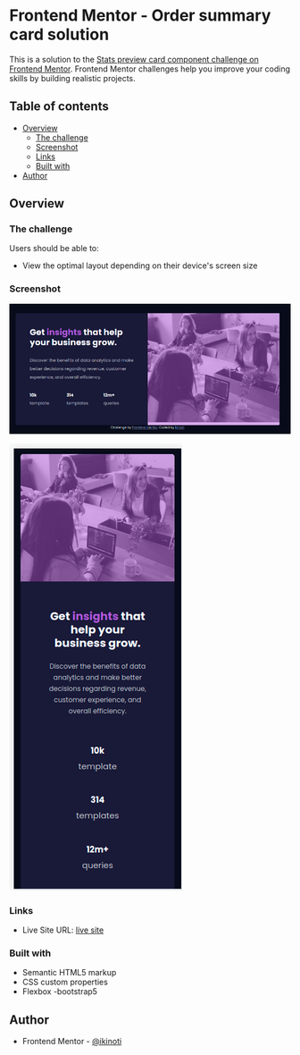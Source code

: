 # Frontend Mentor - Order summary card solution

This is a solution to the [Stats preview card component challenge on Frontend Mentor](https://www.frontendmentor.io/challenges/stats-preview-card-component-8JqbgoU62). Frontend Mentor challenges help you improve your coding skills by building realistic projects.

## Table of contents

- [Overview](#overview)
  - [The challenge](#the-challenge)
  - [Screenshot](#screenshot)
  - [Links](#links)
  - [Built with](#built-with)
- [Author](#author)

## Overview

### The challenge

Users should be able to:

- View the optimal layout depending on their device's screen size

### Screenshot

![](design/sd.png)

![](design/sm.png)

### Links

- Live Site URL: [live site](https://ikinoti.github.io/stats-preview-card-component-main/)

### Built with

- Semantic HTML5 markup
- CSS custom properties
- Flexbox
  -bootstrap5

## Author

- Frontend Mentor - [@ikinoti](https://www.frontendmentor.io/profile/ikinoti)
